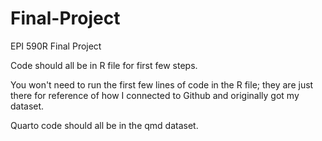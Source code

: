 # Final-Project
EPI 590R Final Project

Code should all be in R file for first few steps. 

You won't need to run the first few lines of code in the R file; they are just there for reference of how I connected to Github and originally got my dataset.

Quarto code should all be in the qmd dataset.


